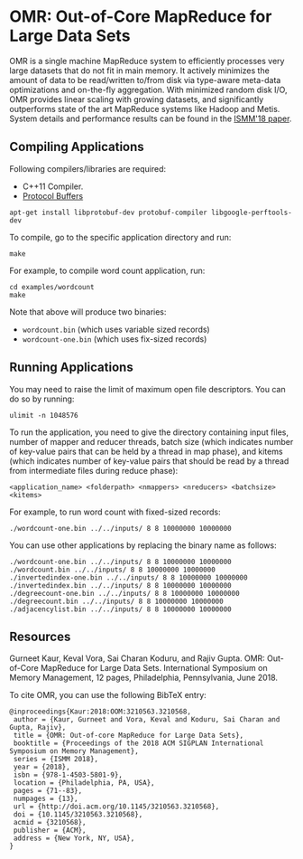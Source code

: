 # OMR: Out-of-Core MapReduce for Large Data Sets
OMR is a single machine MapReduce system to efficiently processes very large datasets that do not fit in main memory. It actively minimizes the amount of data to be read/written to/from disk via type-aware meta-data optimizations and on-the-fly aggregation. With minimized random disk I/O, OMR provides linear scaling with growing datasets, and significantly outperforms state of the art MapReduce systems like Hadoop and Metis. System details and performance results can be found in the [ISMM'18 paper](http://www.cs.sfu.ca/~keval/contents/papers/omr-ismm18.pdf).

## Compiling Applications
Following compilers/libraries are required: 
* C++11 Compiler.
* [Protocol Buffers](https://developers.google.com/protocol-buffers/)

```
apt-get install libprotobuf-dev protobuf-compiler libgoogle-perftools-dev
```

To compile, go to the specific application directory and run:

```
make
```

For example, to compile word count application, run:

```
cd examples/wordcount
make
```

Note that above will produce two binaries: 
* `wordcount.bin` (which uses variable sized records)
* `wordcount-one.bin` (which uses fix-sized records)

## Running Applications
You may need to raise the limit of maximum open file descriptors. You can do so by running:

```
ulimit -n 1048576
```

To run the application, you need to give the directory containing input files, number of mapper and reducer threads, batch size (which indicates number of key-value pairs that can be held by a thread in map phase), and kitems (which indicates number of key-value pairs that should be read by a thread from intermediate files during reduce phase):

```
<application_name> <folderpath> <nmappers> <nreducers> <batchsize> <kitems>
```

For example, to run word count with fixed-sized records:

```
./wordcount-one.bin ../../inputs/ 8 8 10000000 10000000
```

You can use other applications by replacing the binary name as follows:

```
./wordcount-one.bin ../../inputs/ 8 8 10000000 10000000
./wordcount.bin ../../inputs/ 8 8 10000000 10000000
./invertedindex-one.bin ../../inputs/ 8 8 10000000 10000000
./invertedindex.bin ../../inputs/ 8 8 10000000 10000000
./degreecount-one.bin ../../inputs/ 8 8 10000000 10000000
./degreecount.bin ../../inputs/ 8 8 10000000 10000000
./adjacencylist.bin ../../inputs/ 8 8 10000000 10000000
```

## Resources
Gurneet Kaur, Keval Vora, Sai Charan Koduru, and Rajiv Gupta. OMR: Out-of-Core MapReduce for Large Data Sets. International Symposium on Memory Management, 12 pages, Philadelphia, Pennsylvania, June 2018.

To cite OMR, you can use the following BibTeX entry:

```
@inproceedings{Kaur:2018:OOM:3210563.3210568,
 author = {Kaur, Gurneet and Vora, Keval and Koduru, Sai Charan and Gupta, Rajiv},
 title = {OMR: Out-of-core MapReduce for Large Data Sets},
 booktitle = {Proceedings of the 2018 ACM SIGPLAN International Symposium on Memory Management},
 series = {ISMM 2018},
 year = {2018},
 isbn = {978-1-4503-5801-9},
 location = {Philadelphia, PA, USA},
 pages = {71--83},
 numpages = {13},
 url = {http://doi.acm.org/10.1145/3210563.3210568},
 doi = {10.1145/3210563.3210568},
 acmid = {3210568},
 publisher = {ACM},
 address = {New York, NY, USA},
} 
```
